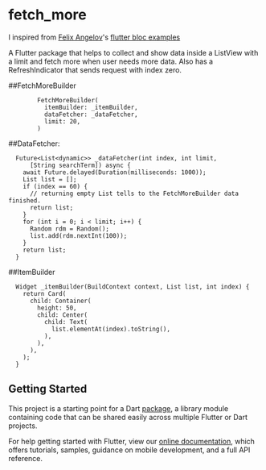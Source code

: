 # fetch_more

I inspired from [Felix Angelov](https://twitter.com/felangelov)'s [flutter bloc examples](https://felangel.github.io/bloc/#/flutterinfinitelisttutorial)

A Flutter package that helps to collect and show data inside a ListView with a limit and fetch more when user needs more data.
Also has a RefreshIndicator that sends request with index zero.

##FetchMoreBuilder
````
        FetchMoreBuilder(
          itemBuilder: _itemBuilder,
          dataFetcher: _dataFetcher,
          limit: 20,
        )
````
    
##DataFetcher: 
````
  Future<List<dynamic>> _dataFetcher(int index, int limit,
      [String searchTerm]) async {
    await Future.delayed(Duration(milliseconds: 1000));
    List list = [];
    if (index == 60) {
      // returning empty List tells to the FetchMoreBuilder data finished.
      return list;
    }
    for (int i = 0; i < limit; i++) {
      Random rdm = Random();
      list.add(rdm.nextInt(100));
    }
    return list;
  }

````
##ItemBuilder 
````
  Widget _itemBuilder(BuildContext context, List list, int index) {
    return Card(
      child: Container(
        height: 50,
        child: Center(
          child: Text(
            list.elementAt(index).toString(),
          ),
        ),
      ),
    );
  }
````


## Getting Started

This project is a starting point for a Dart
[package](https://flutter.dev/developing-packages/),
a library module containing code that can be shared easily across
multiple Flutter or Dart projects.

For help getting started with Flutter, view our 
[online documentation](https://flutter.dev/docs), which offers tutorials, 
samples, guidance on mobile development, and a full API reference.
